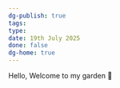 ```yaml
---
dg-publish: true
tags: 
type: 
date: 19th July 2025
done: false
dg-home: true
---
```

Hello, Welcome to my garden 🏡

